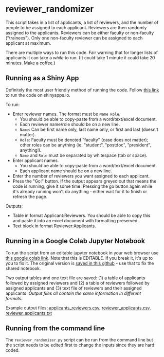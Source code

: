 # reviewer_randomizer

This script takes in a list of applicants, a list of reviewers, and the number of people to be assigned to each applicant. Reviewers are then randomly assigned to the applicants. Reviewers can be either faculty or non-faculty ("trainees"). Only one non-faculty reviewer can be assigned to each applicant at maximum. 

There are multiple ways to run this code. Fair warning that for longer lists of applicants it can take a *while* to run. (It could take 1 minute it could take 20 minutes. Make a coffee.)

## Running as a Shiny App

Definitely the most user friendly method of running the code. Follow [this link](https://jennifer-jahncke.shinyapps.io/reviewer_randomizer/) to run the code on shinyapps.io.

To run:

* Enter reviewer names. The format must be `Name Role`.
   * You should be able to copy-paste from a word/text/excel document.
   * Each reviewer name/role should be on a new line.
   * `Name`: Can be first name only, last name only, or first and last (doesn't matter).
   * `Role`: Faculty must be denoted "faculty" (case does not matter); other roles can be anything (ie. "student", "postdoc", "president", anything!).
   * `Name` and `Role` must be separated by whitespace (tab or space).
* Enter applicant names. 
   * You should be able to copy-paste from a word/text/excel document.
   * Each applicant name should be on a new line.
* Enter the number of reviewers you want assigned to each applicant.
* Press the "Go!" button. If the output appears greyed out that means the code is running, give it some time. Pressing the go button again while it's already running won't do anything - either wait for it to finish or refresh the page.

Outputs:

* Table in format Applicant:Reviewers. You should be able to copy this and paste it into an excel document with formatting preserved.
* Text block in format Reviewer:Applicants.

## Running in a Google Colab Jupyter Notebook

To run the script from an editable jupyter notebook in your web browser use [this google colab link](https://colab.research.google.com/drive/1BwNiAB5Pw-tr2n84-bI_EGcn1M7KSTvN). Note that this is EDITABLE. If you break it, it's up to you to fix it. The original version is [saved in this github](https://github.com/jnjahncke/reviewer_randomizer/blob/main/reviewer_randomizer_GoogleColab.ipynb) - use that to fix the shared notebook.

Two output tables and one text file are saved: (1) a table of applicants followed by assigned reviewers and (2) a table of reviewers followed by assigned applicants and (3) text file of reviewers and their assigned applicants. *Output files all contain the same information in different formats.* 

Example output files: [applicants_reviewers.csv](https://github.com/jnjahncke/reviewer_randomizer/blob/main/applicants_reviewers.csv), [reviewer_applicants.csv](https://github.com/jnjahncke/reviewer_randomizer/blob/main/reviewer_applicants.csv), [reviewer_applicants.txt](https://github.com/jnjahncke/reviewer_randomizer/blob/main/reviewer_applicants.txt)

## Running from the command line

The `reviewer_randomizer.py` script can be run from the command line but the script needs to be edited first to change the inputs since they are hard coded.
